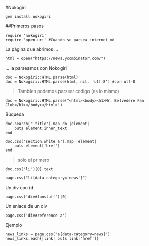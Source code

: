 #Nokogiri

	gem install nokogiri

##Primeros pasos

	require 'nokogiri'
	require 'open-uri' #Cuando se parsea internet xd

La página que abrimos ...

	html = open("https://news.ycombinator.com/")

... la parseamos con Nokogiri

	doc = Nokogiri::HTML.parse(html)
	doc = Nokogiri::HTML.parse(html, nil, 'utf-8') #con utf-8

>Tambien podemos parsear codigo (es lo mismo)

	doc = Nokogiri::HTML.parse("<html><body><h1>Mr. Belvedere Fan Club</h1></body></html>")

Búqueda

	doc.search(".title").map do |element|
		puts element.inner_text
	end

	doc.css('section.white a').map |element|
		puts element['href']
	end

>solo el primero

	doc.css('li')[0].text

	page.css("li[data-category='news']")

Un div con id

	page.css('div#funstuff')[0]

Un enlace de un div

	page.css('div#reference a')

Ejemplo

	news_links = page.css("a[data-category=news]")
	news_links.each{|link| puts link['href']}